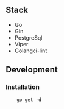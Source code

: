 ## Stack
- Go
- Gin
- PostgreSql
- Viper
- Golangci-lint

## Development
### Installation
```shell
    go get -d
```

